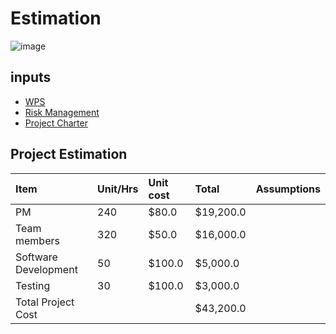 
# Estimation 


![image](https://user-images.githubusercontent.com/44178039/129861488-bc910ef0-1a11-43a4-a540-81212d7c6a30.png)

## inputs
- [WPS](https://github.com/VoltaOps/PM/blob/main/Planning/WBS.md)
- [Risk Management](https://github.com/VoltaOps/PM/blob/main/Planning/RiskManagement.md)
- [Project Charter](https://github.com/VoltaOps/PM/blob/main/Initiation/ProjectCharter.md)
 
## Project Estimation

| Item | Unit/Hrs     | Unit cost | Total | Assumptions|
| :-------- | :------- | :------- | :------- | :------- | 
| PM | 240 | $80.0 | $19,200.0  |  | 
| Team members | 320 | $50.0 | $16,000.0  |  | 
| Software Development | 50 | $100.0 | $5,000.0  |  | 
| Testing | 30 | $100.0 | $3,000.0  |  | 
| Total Project Cost |  |  | $43,200.0  |  | 
